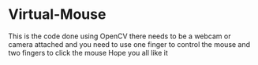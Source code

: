 # Virtual-Mouse
This is the code done using OpenCV there needs to be a webcam or camera attached and you need to use one finger to control the mouse and two fingers to click the mouse Hope you all like it
